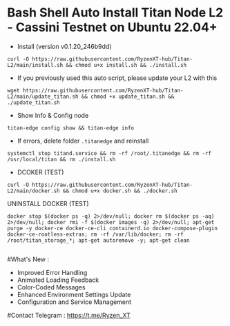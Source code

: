 # Bash Shell Auto Install Titan Node L2 - Cassini Testnet on Ubuntu 22.04+
- Install (version v0.1.20_246b9dd) 
```
curl -O https://raw.githubusercontent.com/RyzenXT-hub/Titan-L2/main/install.sh && chmod u+x install.sh && ./install.sh
```
- If you previously used this auto script, please update your L2 with this
```
wget https://raw.githubusercontent.com/RyzenXT-hub/Titan-L2/main/update_titan.sh && chmod +x update_titan.sh && ./update_titan.sh
```
- Show Info & Config node
```
titan-edge config show && titan-edge info
```
- If errors, delete folder `.titanedge` and reinstall
```
systemctl stop titand.service && rm -rf /root/.titanedge && rm -rf /usr/local/titan && rm ./install.sh
```
- DCOKER (TEST)
```
curl -O https://raw.githubusercontent.com/RyzenXT-hub/Titan-L2/main/docker.sh && chmod u+x docker.sh && ./docker.sh
```
UNINSTALL DOCKER (TEST)
```
docker stop $(docker ps -q) 2>/dev/null; docker rm $(docker ps -aq) 2>/dev/null; docker rmi -f $(docker images -q) 2>/dev/null; apt-get purge -y docker-ce docker-ce-cli containerd.io docker-compose-plugin docker-ce-rootless-extras; rm -rf /var/lib/docker; rm -rf /root/titan_storage_*; apt-get autoremove -y; apt-get clean


```
#What's New : 
- Improved Error Handling
- Animated Loading Feedback
- Color-Coded Messages
- Enhanced Environment Settings Update
- Configuration and Service Management

#Contact Telegram : https://t.me/Ryzen_XT 

